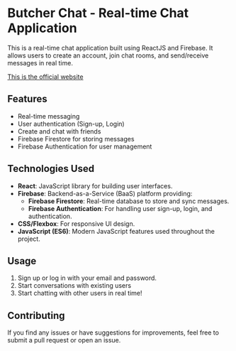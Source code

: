 
# Butcher Chat - Real-time Chat Application

This is a real-time chat application built using ReactJS and Firebase. It allows users to create an account, join chat rooms, and send/receive messages in real time.

[This is the official website](#) 

## Features

- Real-time messaging
- User authentication (Sign-up, Login)
- Create and chat with friends
- Firebase Firestore for storing messages
- Firebase Authentication for user management

## Technologies Used

- **React**: JavaScript library for building user interfaces.
- **Firebase**: Backend-as-a-Service (BaaS) platform providing:
  - **Firebase Firestore**: Real-time database to store and sync messages.
  - **Firebase Authentication**: For handling user sign-up, login, and authentication.
- **CSS/Flexbox**: For responsive UI design.
- **JavaScript (ES6)**: Modern JavaScript features used throughout the project.


## Usage

1. Sign up or log in with your email and password.
2. Start conversations with existing users
3. Start chatting with other users in real time!

## Contributing

If you find any issues or have suggestions for improvements, feel free to submit a pull request or open an issue.

